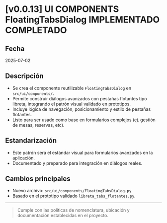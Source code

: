 # [v0.0.13] UI COMPONENTS FloatingTabsDialog IMPLEMENTADO COMPLETADO

## Fecha
2025-07-02

## Descripción
- Se crea el componente reutilizable `FloatingTabsDialog` en `src/ui/components/`.
- Permite construir diálogos avanzados con pestañas flotantes tipo libreta, integrando el patrón visual validado en prototipos.
- Incluye lógica de navegación, posicionamiento y estilo de pestañas flotantes.
- Listo para ser usado como base en formularios complejos (ej. gestión de mesas, reservas, etc).

## Estandarización
- Este patrón será el estándar visual para formularios avanzados en la aplicación.
- Documentado y preparado para integración en diálogos reales.

## Cambios principales
- Nuevo archivo: `src/ui/components/FloatingTabsDialog.py`
- Basado en el prototipo validado `libreta_tabs_flotantes.py`.

---

> Cumple con las políticas de nomenclatura, ubicación y documentación establecidas en el proyecto.
